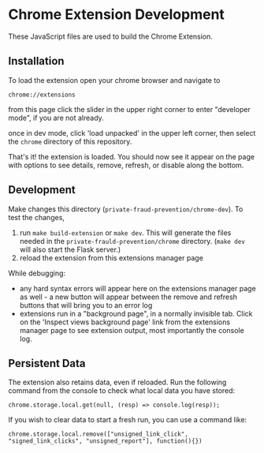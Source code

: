# Chrome Extension Development

These JavaScript files are used to build the Chrome Extension.


## Installation
To load the extension open your chrome browser and navigate to

```
chrome://extensions
```

from this page click the slider in the upper right corner to enter "developer mode", if you are not already.

once in dev mode, click 'load unpacked' in the upper left corner, then select the `chrome` directory of this repository.

That's it! the extension is loaded. You should now see it appear on the page with options to see details, remove, refresh, or disable along the bottom.

## Development

Make changes this directory (`private-fraud-prevention/chrome-dev`). To test the changes,

1. run `make build-extension` or `make dev`. This will generate the files needed in the `private-frauld-prevention/chrome` directory. (`make dev` will also start the Flask server.)
2. reload the extension from this extensions manager page

While debugging:
- any hard syntax errors will appear here on the extensions manager page as well - a new button will appear between the remove and refresh buttons that will bring you to an error log
- extensions run in a "background page", in a normally invisible tab. Click on the 'Inspect views background page' link from the extensions manager page to see extension output, most importantly the console log.

## Persistent Data

The extension also retains data, even if reloaded. Run the following command from the console to check what local data you have stored:

`chrome.storage.local.get(null, (resp) => console.log(resp));`

If you wish to clear data to start a fresh run, you can use a command like:

`chrome.storage.local.remove(["unsigned_link_click", "signed_link_clicks", "unsigned_report"], function(){})`
